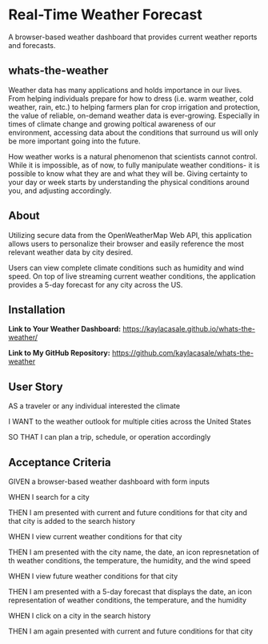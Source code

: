 # Real-Time Weather Forecast
A browser-based weather dashboard that provides current weather reports and forecasts. 

## whats-the-weather
Weather data has many applications and holds importance in our lives. From helping individuals prepare for how to dress (i.e. warm weather, cold weather, rain, etc.) to helping farmers plan for crop irrigation and protection, the value of reliable, on-demand weather data is ever-growing. Especially in times of climate change and growing poltical awareness of our environment, accessing data about the conditions that surround us will only be more important going into the future. 

How weather works is a natural phenomenon that scientists cannot control. While it is impossible, as of now, to fully manipulate weather conditions- it is possible to know what they are and what they will be. Giving certainty to your day or week starts by understanding the physical conditions around you, and adjusting accordingly. 

## About
Utilizing secure data from the OpenWeatherMap Web API, this application allows users to personalize their browser and easily reference the most relevant weather data by city desired. 

Users can view complete climate conditions such as humidity and wind speed. On top of live streaming current weather conditions, the application provides a 5-day forecast for any city across the US. 

## Installation
**Link to Your Weather Dashboard:** https://kaylacasale.github.io/whats-the-weather/

**Link to My GitHub Repository:** https://github.com/kaylacasale/whats-the-weather


## User Story
AS a traveler or any individual interested the climate

I WANT to the weather outlook for multiple cities across the United States

SO THAT I can plan a trip, schedule, or operation accordingly

## Acceptance Criteria
GIVEN a browser-based weather dashboard with form inputs

WHEN I search for a city

THEN I am presented with current and future conditions for that city and that city is added to the search history

WHEN I view current weather conditions for that city

THEN I am presented with the city name, the date, an icon represnetation of th weather conditions, the temperature, the humidity, and the wind speed

WHEN I view future weather conditions for that city

THEN I am presented with a 5-day forecast that displays the date, an icon representation of weather conditions, the temperature, and the humidity

WHEN I click on a city in the search history

THEN I am again presented with current and future conditions for that city





